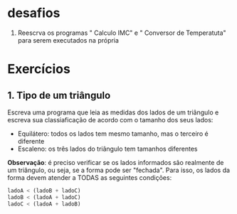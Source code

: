 # desafios

1. Reescrva os programas " Calculo IMC" e " Conversor de Temperatuta"
para serem executados na própria 


# Exercícios

## 1. Tipo de um triângulo

Escreva uma programa que leia as medidas dos lados de um triângulo e 
escreva sua classiaficação de acordo com o tamanho dos seus lados:

* Equilátero: todos os lados tem mesmo tamanho, mas o terceiro é
diferente
* Escaleno: os três lados do triângulo tem tamanhos diferentes

**Observação**: é preciso verificar se os lados informados são realmente
de um triângulo, ou seja, se a forma  pode ser "fechada".
Para isso, os lados da forma devem atender a TODAS as seguintes
condições:


~~~js
ladoA < (ladoB + ladoC)
ladoB < (ladoA + ladoC)
ladoC < (ladoA + ladoB)
~~~